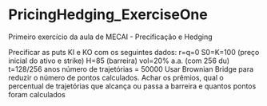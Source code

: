 # PricingHedging_ExerciseOne

Primeiro exercício da aula de MECAI - Precificação e Hedging

Precificar as puts KI e KO com os seguintes dados:
r=q=0
S0=K=100 (preço inicial do ativo e strike)
H=85 (barreira)
vol=20% a.a. (com 256 du)
t=128/256 anos
número de trajetórias = 50000
Usar Brownian Bridge para reduzir o número de pontos calculados.
Achar os prêmios, qual o percentual de trajetórias que alcança ou passa a barreira e quantos pontos foram calculados
